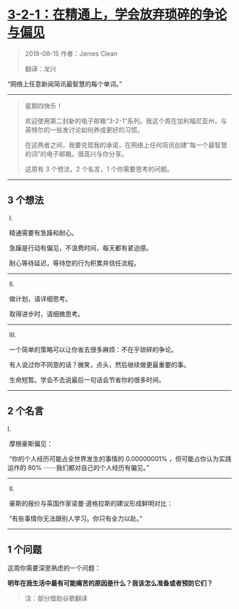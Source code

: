 # [3-2-1：在精通上，学会放弃琐碎的争论与偏见](https://jamesclear.com/3-2-1/august-15-2019)

> 2019-08-15 作者：James Clean
>
> 翻译：龙兴

“网络上任意新闻简讯最智慧的每个单词。”

---

  >   星期四快乐！
  >
  >   欢迎使用第二封新的电子邮箱“3-2-1”系列。我这个周在加利福尼亚州，与英特尔的一些发讨论如何养成更好的习惯。
  >
  >   在这两者之间，我要兑现我的承诺，在网络上任何简讯创建“每一个最智慧的词”的电子邮箱。很高兴与你分享。
  >
  >   这周有 3 个想法，2 个名言，1 个你需要思考的问题。

---

## 3 个想法

​     Ⅰ.

​       精通需要有急躁和耐心。

​       急躁是行动有偏见，不浪费时间，每天都有紧迫感。

​       耐心等待延迟，等待您的行为积累并信任流程。

---

​    Ⅱ.

​     做计划，请详细思考。

​     取得进步时，请细微思考。

----

​    Ⅲ.

​      一个简单的策略可以让你省去很多麻烦：不在乎琐碎的争论。

​      有人说过你不同意的话？微笑，点头，然后继续做更最重要的事。

​      生命短暂。学会不去说最后一句话会节省你的很多时间。

---

## 2 个名言

   Ⅰ.

​     摩根豪斯偏见：

​     “你的个人经历可能占全世界发生的事情的 0.00000001% ，但可能占你认为实践运作的 80% ·······我们都对自己的个人经历有偏见。”

---

​    Ⅱ.

​     豪斯的报价与英国作家诺曼·道格拉斯的建议形成鲜明对比：

​     “有些事情你无法跟别人学习。你只有全力以赴。”

---

## 1 个问题

   这周你需要深思熟虑的一个问题：

  **明年在我生活中最有可能痛苦的原因是什么？我该怎么准备或者预防它们？**



> 注：部分借助谷歌翻译